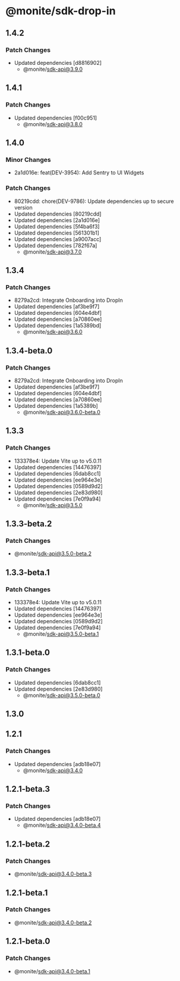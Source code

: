 # @monite/sdk-drop-in

## 1.4.2

### Patch Changes

- Updated dependencies [d8816902]
  - @monite/sdk-api@3.9.0

## 1.4.1

### Patch Changes

- Updated dependencies [f00c951]
  - @monite/sdk-api@3.8.0

## 1.4.0

### Minor Changes

- 2a1d016e: feat(DEV-3954): Add Sentry to UI Widgets

### Patch Changes

- 80219cdd: chore(DEV-9786): Update dependencies up to secure version
- Updated dependencies [80219cdd]
- Updated dependencies [2a1d016e]
- Updated dependencies [5f4ba6f3]
- Updated dependencies [561301b1]
- Updated dependencies [a9007acc]
- Updated dependencies [782f67a]
  - @monite/sdk-api@3.7.0

## 1.3.4

### Patch Changes

- 8279a2cd: Integrate Onboarding into DropIn
- Updated dependencies [af3be9f7]
- Updated dependencies [604e4dbf]
- Updated dependencies [a70860ee]
- Updated dependencies [1a5389bd]
  - @monite/sdk-api@3.6.0

## 1.3.4-beta.0

### Patch Changes

- 8279a2cd: Integrate Onboarding into DropIn
- Updated dependencies [af3be9f7]
- Updated dependencies [604e4dbf]
- Updated dependencies [a70860ee]
- Updated dependencies [1a5389b]
  - @monite/sdk-api@3.6.0-beta.0

## 1.3.3

### Patch Changes

- 133378e4: Update Vite up to v5.0.11
- Updated dependencies [14476397]
- Updated dependencies [6dab8cc1]
- Updated dependencies [ee964e3e]
- Updated dependencies [0589d9d2]
- Updated dependencies [2e83d980]
- Updated dependencies [7e0f9a94]
  - @monite/sdk-api@3.5.0

## 1.3.3-beta.2

### Patch Changes

- @monite/sdk-api@3.5.0-beta.2

## 1.3.3-beta.1

### Patch Changes

- 133378e4: Update Vite up to v5.0.11
- Updated dependencies [14476397]
- Updated dependencies [ee964e3e]
- Updated dependencies [0589d9d2]
- Updated dependencies [7e0f9a94]
  - @monite/sdk-api@3.5.0-beta.1

## 1.3.1-beta.0

### Patch Changes

- Updated dependencies [6dab8cc1]
- Updated dependencies [2e83d980]
  - @monite/sdk-api@3.5.0-beta.0

## 1.3.0

## 1.2.1

### Patch Changes

- Updated dependencies [adb18e07]
  - @monite/sdk-api@3.4.0

## 1.2.1-beta.3

### Patch Changes

- Updated dependencies [adb18e07]
  - @monite/sdk-api@3.4.0-beta.4

## 1.2.1-beta.2

### Patch Changes

- @monite/sdk-api@3.4.0-beta.3

## 1.2.1-beta.1

### Patch Changes

- @monite/sdk-api@3.4.0-beta.2

## 1.2.1-beta.0

### Patch Changes

- @monite/sdk-api@3.4.0-beta.1

